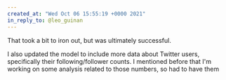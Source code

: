 ```yaml
---
created_at: "Wed Oct 06 15:55:19 +0000 2021"
in_reply_to: @leo_guinan
---
```


That took a bit to iron out, but was ultimately successful.

I also updated the model to include more data about Twitter users, specifically their following/follower counts. I mentioned before that I'm working on some analysis related to those numbers, so had to have them